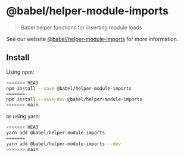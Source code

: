 # @babel/helper-module-imports

> Babel helper functions for inserting module loads

See our website [@babel/helper-module-imports](https://babeljs.io/docs/en/babel-helper-module-imports) for more information.

## Install

Using npm:

```sh
<<<<<<< HEAD
npm install --save @babel/helper-module-imports
=======
npm install --save-dev @babel/helper-module-imports
>>>>>>> main
```

or using yarn:

```sh
<<<<<<< HEAD
yarn add @babel/helper-module-imports
=======
yarn add @babel/helper-module-imports --dev
>>>>>>> main
```
